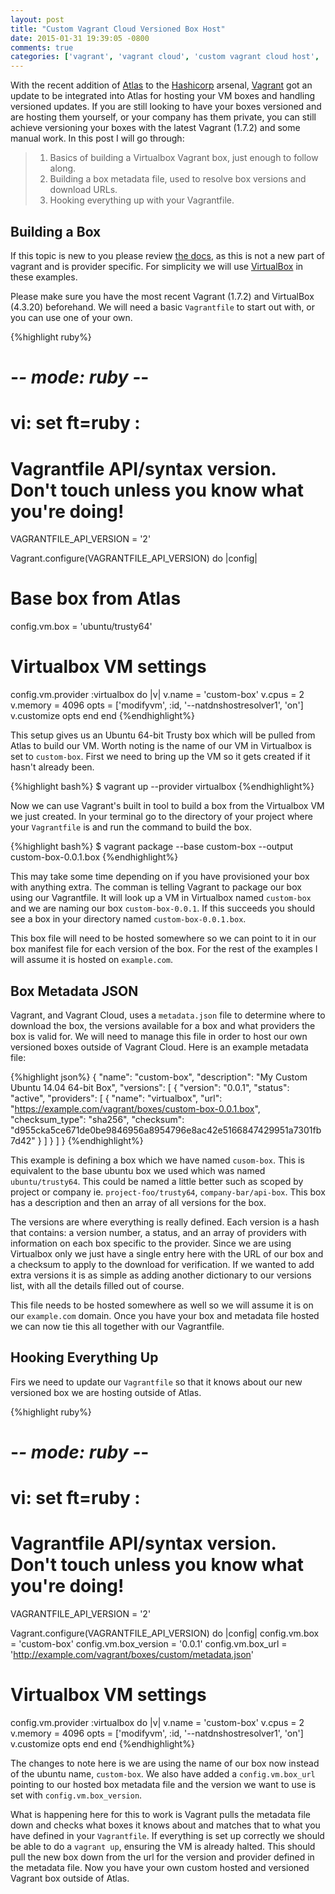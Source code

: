 ```yaml
---
layout: post
title: "Custom Vagrant Cloud Versioned Box Host"
date: 2015-01-31 19:39:05 -0800
comments: true
categories: ['vagrant', 'vagrant cloud', 'custom vagrant cloud host', 'vagrant box version']
---
```


With the recent addition of [Atlas](https://atlas.hashicorp.com) to the [Hashicorp](https://hashicorp.com)
arsenal, [Vagrant](https://www.vagrantup.com) got an update to be integrated into Atlas for hosting your
VM boxes and handling versioned updates. If you are still looking to have your boxes versioned
and are hosting them yourself, or your company has them private, you can still achieve versioning
your boxes with the latest Vagrant (1.7.2) and some manual work. In this post I will go through:

>1. Basics of building a Virtualbox Vagrant box, just enough to follow along.
>2. Building a box metadata file, used to resolve box versions and download URLs.
>3. Hooking everything up with your Vagrantfile.

## Building a Box

If this topic is new to you please review [the docs](https://docs.vagrantup.com/v2/boxes/base.html), as this is not a new part
of vagrant and is provider specific. For simplicity we will use [VirtualBox](https://www.virtualbox.org/)
in these examples.

Please make sure you have the most recent Vagrant (1.7.2) and VirtualBox (4.3.20) beforehand.
We will need a basic `Vagrantfile` to start out with, or you can use one of your own.

{%highlight ruby%}
# -*- mode: ruby -*-
# vi: set ft=ruby :

# Vagrantfile API/syntax version. Don't touch unless you know what you're doing!
VAGRANTFILE_API_VERSION = '2'

Vagrant.configure(VAGRANTFILE_API_VERSION) do |config|
  # Base box from Atlas
  config.vm.box = 'ubuntu/trusty64'

  # Virtualbox VM settings
  config.vm.provider :virtualbox do |v|
    v.name = 'custom-box'
    v.cpus = 2
    v.memory = 4096
    opts = ['modifyvm', :id, '--natdnshostresolver1', 'on']
    v.customize opts
  end
end
{%endhighlight%}

This setup gives us an Ubuntu 64-bit Trusty box which will be pulled from Atlas to
build our VM. Worth noting is the name of our VM in Virtualbox is set to `custom-box`.
First we need to bring up the VM so it gets created if it hasn't already been.

{%highlight bash%}
$ vagrant up --provider virtualbox
{%endhighlight%}

Now we can use Vagrant's built in tool to build a box from the Virtualbox VM we just created.
In your terminal go to the directory of your project where your `Vagrantfile` is and run the
command to build the box.

{%highlight bash%}
$ vagrant package --base custom-box --output custom-box-0.0.1.box
{%endhighlight%}

This may take some time depending on if you have provisioned your box with anything extra.
The comman is telling Vagrant to package our box using our Vagrantfile. It will look up a VM
in Virtualbox named `custom-box` and we are naming our box `custom-box-0.0.1`. If this succeeds
you should see a box in your directory named `custom-box-0.0.1.box`.

This box file will need to be hosted somewhere so we can point to it in our box manifest file for
each version of the box. For the rest of the examples I will assume it is hosted on `example.com`.

## Box Metadata JSON

Vagrant, and Vagrant Cloud, uses a `metadata.json` file to determine where to download the box, the
versions available for a box and what providers the box is valid for. We will need to manage this
file in order to host our own versioned boxes outside of Vagrant Cloud. Here is an example
metadata file:

{%highlight json%}
{
    "name": "custom-box",
    "description": "My Custom Ubuntu 14.04 64-bit Box",
    "versions": [
        {
            "version": "0.0.1",
            "status": "active",
            "providers": [
                {
                    "name": "virtualbox",
                    "url": "https://example.com/vagrant/boxes/custom-box-0.0.1.box",
                    "checksum_type": "sha256",
                    "checksum": "d955cka5ce671de0be9846956a8954796e8ac42e5166847429951a7301fb7d42"
                }
            ]
        }
    ]
}
{%endhighlight%}

This example is defining a box which we have named `cusom-box`. This is equivalent to the
base ubuntu box we used which was named `ubuntu/trusty64`. This could be named a little better
such as scoped by project or company ie. `project-foo/trusty64`, `company-bar/api-box`. This box
has a description and then an array of all versions for the box.

The versions are where everything is really defined. Each version is a hash that contains: a version number,
a status, and an array of providers with information on each box specific to the provider. Since we are
using Virtualbox only we just have a single entry here with the URL of our box and a checksum to apply to
the download for verification. If we wanted to add extra versions it is as simple as adding another dictionary to our versions list, with
all the details filled out of course.

This file needs to be hosted somewhere as well so we will assume it is on our `example.com`
domain. Once you have your box and metadata file hosted we can now tie this all together with our
Vagrantfile.

## Hooking Everything Up

Firs we need to update our `Vagrantfile` so that it knows about our new versioned box we
are hosting outside of Atlas.

{%highlight ruby%}
# -*- mode: ruby -*-
# vi: set ft=ruby :

# Vagrantfile API/syntax version. Don't touch unless you know what you're doing!
VAGRANTFILE_API_VERSION = '2'

Vagrant.configure(VAGRANTFILE_API_VERSION) do |config|
  config.vm.box = 'custom-box'
  config.vm.box_version = '0.0.1'
  config.vm.box_url = 'http://example.com/vagrant/boxes/custom/metadata.json'

  # Virtualbox VM settings
  config.vm.provider :virtualbox do |v|
    v.name = 'custom-box'
    v.cpus = 2
    v.memory = 4096
    opts = ['modifyvm', :id, '--natdnshostresolver1', 'on']
    v.customize opts
  end
end
{%endhighlight%}

The changes to note here is we are using the name of our box now instead of the ubuntu name, `custom-box`.
We also have added a `config.vm.box_url` pointing to our hosted box metadata file and the version
we want to use is set with `config.vm.box_version`.

What is happening here for this to work is Vagrant pulls the metadata file down and checks what boxes it
knows about and matches that to what you have defined in your `Vagrantfile`. If everything is set up correctly
we should be able to do a `vagrant up`, ensuring the VM is already halted. This should pull the new box
down from the url for the version and provider defined in the metadata file. Now you have your own
custom hosted and versioned Vagrant box outside of Atlas.
